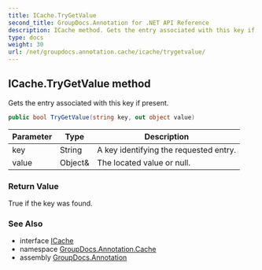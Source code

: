 ```yaml
---
title: ICache.TryGetValue
second_title: GroupDocs.Annotation for .NET API Reference
description: ICache method. Gets the entry associated with this key if present
type: docs
weight: 30
url: /net/groupdocs.annotation.cache/icache/trygetvalue/
---
```

## ICache.TryGetValue method

Gets the entry associated with this key if present.

```csharp
public bool TryGetValue(string key, out object value)
```

| Parameter | Type | Description |
| --- | --- | --- |
| key | String | A key identifying the requested entry. |
| value | Object& | The located value or null. |

### Return Value

True if the key was found.

### See Also

* interface [ICache](../)
* namespace [GroupDocs.Annotation.Cache](../../icache/)
* assembly [GroupDocs.Annotation](../../../)



